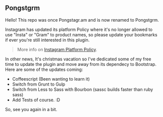 Pongstgrm
---

Hello! This repo was once Pongstagr.am and is now renamed to Pongstgrm.

Instagram has updated its platform Policy where it's no longer allowed
to use "Insta" or "Gram" to product names, so please update your bookmarks
if ever you're still interested in this plugin.

> More info on [Instagram Platform Policy](https://www.instagram.com/about/legal/terms/api/).

In other news, It's christmas vacation so I've dedicated some of my
free time to update the plugin and move away from its dependecy to Bootstrap.
Here are some of the updates coming:

- Coffeescript (Been wanting to learn it)
- Switch from Grunt to Gulp 
- Switch from Less to Sass with Bourbon (sassc builds faster than ruby sass)
- Add Tests of course. :D

So, see you again in a bit.
